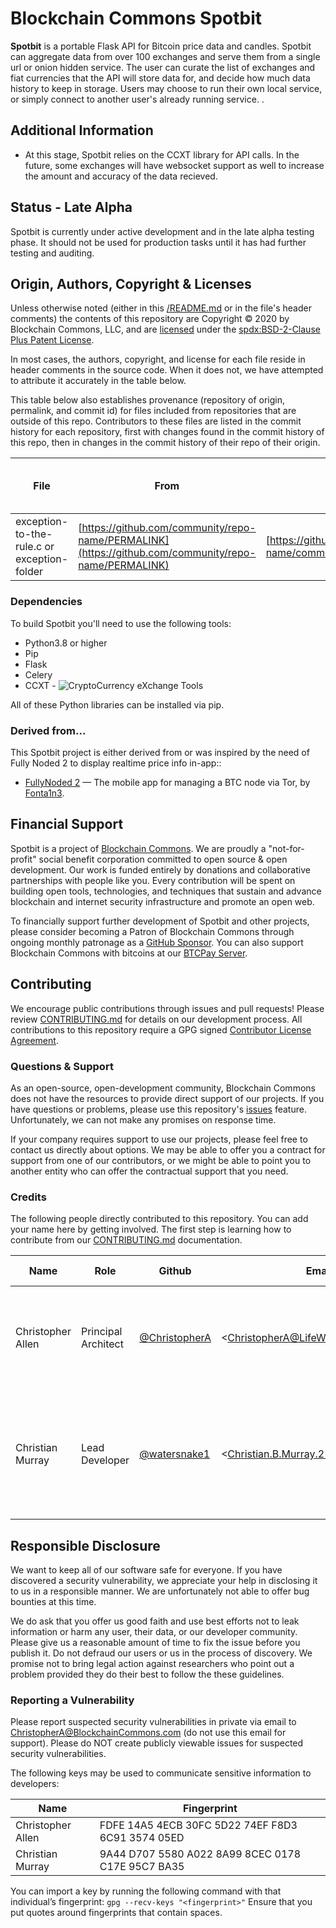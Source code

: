# Blockchain Commons Spotbit

**Spotbit** is a portable Flask API for Bitcoin price data and candles. Spotbit can aggregate data from over 100 exchanges and serve them from a single url or onion hidden service. The user can curate the list of exchanges and fiat currencies that the API will store data for, and decide how much data history to keep in storage. Users may choose to run their own local service, or simply connect to another user's already running service.
.

## Additional Information

* At this stage, Spotbit relies on the CCXT library for API calls. In the future, some exchanges will have websocket support as well to increase the amount and accuracy of the data recieved.

## Status - Late Alpha

Spotbit is currently under active development and in the late alpha testing phase. It should not be used for production tasks until it has had further testing and auditing.

## Origin, Authors, Copyright & Licenses

Unless otherwise noted (either in this [/README.md](./README.md) or in the file's header comments) the contents of this repository are Copyright © 2020 by Blockchain Commons, LLC, and are [licensed](./LICENSE) under the [spdx:BSD-2-Clause Plus Patent License](https://spdx.org/licenses/BSD-2-Clause-Patent.html).

In most cases, the authors, copyright, and license for each file reside in header comments in the source code. When it does not, we have attempted to attribute it accurately in the table below.

This table below also establishes provenance (repository of origin, permalink, and commit id) for files included from repositories that are outside of this repo. Contributors to these files are listed in the commit history for each repository, first with changes found in the commit history of this repo, then in changes in the commit history of their repo of their origin.

| File      | From                                                         | Commit                                                       | Authors & Copyright (c)                                | License                                                     |
| --------- | ------------------------------------------------------------ | ------------------------------------------------------------ | ------------------------------------------------------ | ----------------------------------------------------------- |
| exception-to-the-rule.c or exception-folder | [https://github.com/community/repo-name/PERMALINK](https://github.com/community/repo-name/PERMALINK) | [https://github.com/community/repo-name/commit/COMMITHASH]() | 2020 Exception Author  | [MIT](https://spdx.org/licenses/MIT)                        |

### Dependencies

To build  Spotbit you'll need to use the following tools:

- Python3.8 or higher
- Pip
- Flask
- Celery
- CCXT - ![CryptoCurrency eXchange Tools](https://github.com/ccxt/ccxt)

All of these Python libraries can be installed via pip. 

### Derived from…

This  Spotbit project is either derived from or was inspired by the need of Fully Noded 2 to display realtime price info in-app::

- [FullyNoded 2](https://github.com/BlockchainCommons/FullyNoded-2) — The mobile app for managing a BTC node via Tor, by [Fonta1n3](https://github.com/Fonta1n3).

## Financial Support

Spotbit is a project of [Blockchain Commons](https://www.blockchaincommons.com/). We are proudly a "not-for-profit" social benefit corporation committed to open source & open development. Our work is funded entirely by donations and collaborative partnerships with people like you. Every contribution will be spent on building open tools, technologies, and techniques that sustain and advance blockchain and internet security infrastructure and promote an open web.

To financially support further development of Spotbit and other projects, please consider becoming a Patron of Blockchain Commons through ongoing monthly patronage as a [GitHub Sponsor](https://github.com/sponsors/BlockchainCommons). You can also support Blockchain Commons with bitcoins at our [BTCPay Server](https://btcpay.blockchaincommons.com/).

## Contributing

We encourage public contributions through issues and pull requests! Please review [CONTRIBUTING.md](./CONTRIBUTING.md) for details on our development process. All contributions to this repository require a GPG signed [Contributor License Agreement](./CLA.md).

### Questions & Support

As an open-source, open-development community, Blockchain Commons does not have the resources to provide direct support of our projects. If you have questions or problems, please use this repository's [issues](./issues) feature. Unfortunately, we can not make any promises on response time.

If your company requires support to use our projects, please feel free to contact us directly about options. We may be able to offer you a contract for support from one of our contributors, or we might be able to point you to another entity who can offer the contractual support that you need.

### Credits

The following people directly contributed to this repository. You can add your name here by getting involved. The first step is learning how to contribute from our [CONTRIBUTING.md](./CONTRIBUTING.md) documentation.

| Name              | Role                | Github                                            | Email                                 | GPG Fingerprint                                    |
| ----------------- | ------------------- | ------------------------------------------------- | ------------------------------------- | -------------------------------------------------- |
| Christopher Allen | Principal Architect | [@ChristopherA](https://github.com/ChristopherA) | \<ChristopherA@LifeWithAlacrity.com\> | FDFE 14A5 4ECB 30FC 5D22  74EF F8D3 6C91 3574 05ED |
| Christian Murray | Lead Developer | [@watersnake1](https://github.com/watersnake1) | \<Christian.B.Murray.21@Dartmouth.edu\> | 9A44 D707 5580 A022 8A99  8CEC 0178 C17E 95C7 BA35 |

## Responsible Disclosure

We want to keep all of our software safe for everyone. If you have discovered a security vulnerability, we appreciate your help in disclosing it to us in a responsible manner. We are unfortunately not able to offer bug bounties at this time.

We do ask that you offer us good faith and use best efforts not to leak information or harm any user, their data, or our developer community. Please give us a reasonable amount of time to fix the issue before you publish it. Do not defraud our users or us in the process of discovery. We promise not to bring legal action against researchers who point out a problem provided they do their best to follow the these guidelines.

### Reporting a Vulnerability

Please report suspected security vulnerabilities in private via email to ChristopherA@BlockchainCommons.com (do not use this email for support). Please do NOT create publicly viewable issues for suspected security vulnerabilities.

The following keys may be used to communicate sensitive information to developers:

| Name              | Fingerprint                                        |
| ----------------- | -------------------------------------------------- |
| Christopher Allen | FDFE 14A5 4ECB 30FC 5D22  74EF F8D3 6C91 3574 05ED |
| Christian Murray |  9A44 D707 5580 A022 8A99  8CEC 0178 C17E 95C7 BA35|

You can import a key by running the following command with that individual’s fingerprint: `gpg --recv-keys "<fingerprint>"` Ensure that you put quotes around fingerprints that contain spaces.

